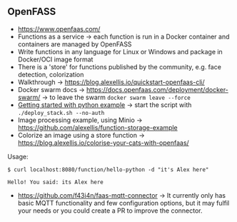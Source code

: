 ## OpenFASS

* https://www.openfaas.com/
* Functions as a service -> each function is run in a Docker container and containers are managed by OpenFASS
* Write functions in any language for Linux or Windows and package in Docker/OCI image format
* There is a 'store' for functions published by the community, e.g. face detection, colorization
* Walkthrough -> https://blog.alexellis.io/quickstart-openfaas-cli/
* Docker swarm docs -> https://docs.openfaas.com/deployment/docker-swarm/ -> to leave the swarm `docker swarm leave --force`
* [Getting started with python example](https://blog.alexellis.io/first-faas-python-function/) -> start the script with `./deploy_stack.sh --no-auth`
* Image processing example, using Minio -> https://github.com/alexellis/function-storage-example
* Colorize an image using a store function -> https://blog.alexellis.io/colorise-your-cats-with-openfaas/

Usage: 
```
$ curl localhost:8080/function/hello-python -d "it's Alex here"

Hello! You said: its Alex here
```

* https://github.com/f43i4n/faas-mqtt-connector -> It currently only has basic MQTT functionality and few configuration options, but it may fulfil your needs or you could create a PR to improve the connector.